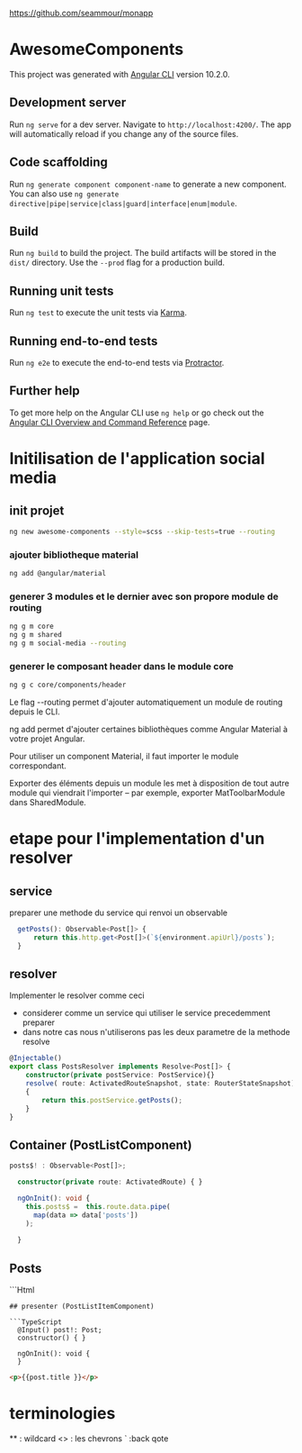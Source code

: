 https://github.com/seammour/monapp

# AwesomeComponents

This project was generated with [Angular CLI](https://github.com/angular/angular-cli) version 10.2.0.

## Development server

Run `ng serve` for a dev server. Navigate to `http://localhost:4200/`. The app will automatically reload if you change any of the source files.

## Code scaffolding

Run `ng generate component component-name` to generate a new component. You can also use `ng generate directive|pipe|service|class|guard|interface|enum|module`.

## Build

Run `ng build` to build the project. The build artifacts will be stored in the `dist/` directory. Use the `--prod` flag for a production build.

## Running unit tests

Run `ng test` to execute the unit tests via [Karma](https://karma-runner.github.io).

## Running end-to-end tests

Run `ng e2e` to execute the end-to-end tests via [Protractor](http://www.protractortest.org/).

## Further help

To get more help on the Angular CLI use `ng help` or go check out the [Angular CLI Overview and Command Reference](https://angular.io/cli) page.


# Initilisation de l'application social media
## init projet
```Bash
ng new awesome-components --style=scss --skip-tests=true --routing
```
### ajouter bibliotheque material 
```Bash
ng add @angular/material
```

### generer 3 modules et le dernier avec son propore module de routing 
```Bash
ng g m core
ng g m shared
ng g m social-media --routing
````

### generer le composant header dans le module core 
```Bash
ng g c core/components/header
```

Le flag  --routing  permet d'ajouter automatiquement un module de routing depuis le CLI.

ng add  permet d'ajouter certaines bibliothèques comme Angular Material à votre projet Angular.

Pour utiliser un component Material, il faut importer le module correspondant.

Exporter des éléments depuis un module les met à disposition de tout autre module qui viendrait l'importer – par exemple, exporter MatToolbarModule dans SharedModule.



# etape pour l'implementation d'un resolver 

## service
preparer une methode du service qui renvoi un observable
```TypeScript
  getPosts(): Observable<Post[]> {
      return this.http.get<Post[]>(`${environment.apiUrl}/posts`);
  }
```

## resolver
Implementer le resolver comme ceci
- considerer comme un service qui utiliser le service precedemment preparer
- dans notre cas nous n'utiliserons pas les deux parametre de la methode resolve
```TypeScript
@Injectable()
export class PostsResolver implements Resolve<Post[]> {
    constructor(private postService: PostService){}
    resolve( route: ActivatedRouteSnapshot, state: RouterStateSnapshot): Observable<Post[]>
    {
        return this.postService.getPosts();
    }
}
```

## Container (PostListComponent)
```TypeScript
posts$! : Observable<Post[]>;

  constructor(private route: ActivatedRoute) { }

  ngOnInit(): void {
    this.posts$ =  this.route.data.pipe(
      map(data => data['posts'])
    );
    
  }
```
<h2>Posts</h2>
<app-post-list-item *ngFor="let post of posts$ | async" [post]="post">
</app-post-list-item>
```Html

```
## presenter (PostListItemComponent)

```TypeScript
  @Input() post!: Post;
  constructor() { }

  ngOnInit(): void {
  }
```
```HTML
<p>{{post.title }}</p>
```


# terminologies
** : wildcard
<> : les chevrons
`  :back qote 
